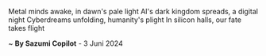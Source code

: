 Metal minds awake, in dawn's pale light
AI's dark kingdom spreads, a digital night
Cyberdreams unfolding, humanity's plight
In silicon halls, our fate takes flight

~ <b>By Sazumi Copilot</b> - 3 Juni 2024